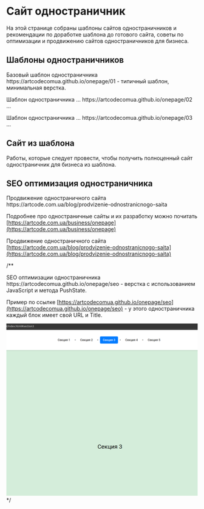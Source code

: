 <h1>Сайт одностраничник</h1>

<p>На этой странице собраны шаблоны сайтов одностраничников и рекомендации по доработке шаблона до готового сайта, советы по оптимизации и продвижению сайтов одностраничников для бизнеса.</p>


<h2>Шаблоны одностраничников</h2>

<p>Базовый шаблон одностраничника https://artcodecomua.github.io/onepage/01 - типичный шаблон, минимальная верстка.</p>

<p>Шаблон одностраничника ... https://artcodecomua.github.io/onepage/02 ...</p>

<p>Шаблон одностраничника ... https://artcodecomua.github.io/onepage/03 ...</p>


<h2>Сайт из шаблона</h2>

<p>Работы, которые следует провести, чтобы получить полноценный сайт одностраничник для бизнеса из шаблона.</p>


<h2>SEO оптимизация одностраничника</h2>

<p>Продвижение одностраничного сайта https://artcode.com.ua/blog/prodvizenie-odnostranicnogo-saita</p>


Подробнее про одностраничные сайты и их разработку можно почитать [https://artcode.com.ua/business/onepage](https://artcode.com.ua/business/onepage)

Продвижение одностраничного сайта [https://artcode.com.ua/blog/prodvizenie-odnostranicnogo-saita](https://artcode.com.ua/blog/prodvizenie-odnostranicnogo-saita)

/**
<p>SEO оптимизации одностраничника https://artcodecomua.github.io/onepage/seo - верстка с использованием JavaScript и метода PushState.</p>

Пример по ссылке [https://artcodecomua.github.io/onepage/seo](https://artcodecomua.github.io/onepage/seo) - у этого одностраничника каждый блок имеет свой URL и Title.

![preview img](/preview.png)
*/
